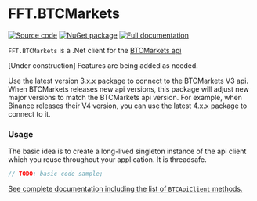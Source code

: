 # FFT.BTCMarkets

[![Source code](https://img.shields.io/static/v1?style=flat&label=&message=Source%20Code&logo=read-the-docs&color=informational)](https://github.com/FastFinTech/FFT.BTCMarkets)
[![NuGet
package](https://img.shields.io/nuget/v/FFT.BTCMarkets.svg)](https://nuget.org/packages/FFT.BTCMarkets)
[![Full documentation](https://img.shields.io/static/v1?style=flat&label=&message=Documentation&logo=read-the-docs&color=green)](https://fastfintech.github.io/FFT.BTCMarkets/)

`FFT.BTCMarkets` is a .Net client for the [BTCMarkets
api](https://api.btcmarkets.net/doc/v3)

[Under construction] Features are being added as needed.

Use the latest version 3.x.x package to connect to the BTCMarkets V3 api. When BTCMarkets
releases new api versions, this package will adjust new major versions to match
the BTCMarkets api version. For example, when Binance releases their V4 version, you
can use the latest 4.x.x package to connect to it.

### Usage
The basic idea is to create a long-lived singleton instance of the api client
which you reuse throughout your application. It is threadsafe.

```csharp
// TODO: basic code sample;
```

[See complete documentation including the list of `BTCApiClient` methods.](https://fastfintech.github.io/FFT.BTCMarkets/api/FFT.BTCMarkets.BTCApiClient.html)